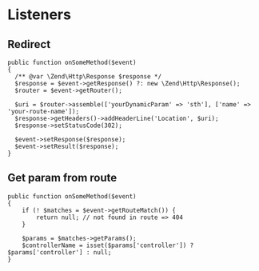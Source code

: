 # Listeners

## Redirect

    public function onSomeMethod($event)
    {
      /** @var \Zend\Http\Response $response */
      $response = $event->getResponse() ?: new \Zend\Http\Response();
      $router = $event->getRouter();
    
      $uri = $router->assemble(['yourDynamicParam' => 'sth'], ['name' => 'your-route-name']);
      $response->getHeaders()->addHeaderLine('Location', $uri);
      $response->setStatusCode(302);
    
      $event->setResponse($response);
      $event->setResult($response);
    }

## Get param from route

    public function onSomeMethod($event)
    {
        if (! $matches = $event->getRouteMatch()) {
            return null; // not found in route => 404
        }

        $params = $matches->getParams();
        $controllerName = isset($params['controller']) ? $params['controller'] : null;
    }

